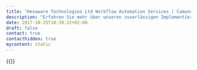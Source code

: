 ```yaml
---
title: "Hexaware Technologies Ltd Workflow Automation Services | Camunda BPM"
description: "Erfahren Sie mehr über unseren zuverlässigen Implementierungspartner Hexaware Technologies Ltd. Camunda ist der Marktführer für Workflow-Automatisierung und Geschäftsprozessmanagement. Holen Sie sich heute Ihre 30-Tage-Testversion."
date: 2017-10-25T10:39:22+02:00
draft: false
contact: true
contacthidden: true
mycontent: static
---
```

{{<partner-single
company="Hexaware Technologies Ltd"
type="si"
website="http://www.hexaware.com"
countrycode="IN"
city="Mumbai"
description="<p>Functional consulting, process consulting, software engineering, Application services, Process automation, legacy modernisation and data migration</p>"
siregion="apac,dach,emea,na"
level="basic"
logo="//images.ctfassets.net/vpidbgnakfvf/5nCXmrhBf26immoGYeAeEE/e53c5c246f0ed15f08a42b2324f7ef36/hexaware.png">}}
